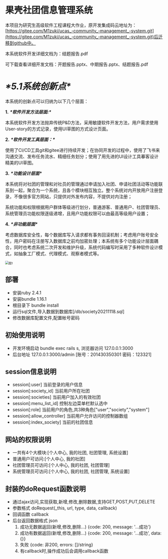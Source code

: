 # 果壳社团信息管理系统

本项目为研究生高级软件工程课程大作业，原开发集成码云地址为：[https://gitee.com/M1zuki/ucas_-community_-management_-system.git](https://gitee.com/M1zuki/ucas_-community_-management_-system.git)后迁移到github中。

本系统软件开发详细文档为：结题报告.pdf

可下载查看详细开发文档：开题报告.pptx、中期报告.pptx、结题报告.pdf

# ***\*5.1系统创新点\****

本系统的创新点可以归纳为以下几个层面：

 

**1.** ***\*软件开发方法层面:\****

本系统软件开发方法抛弃传统P&D方法，采用敏捷软件开发方法，用户需求使用User-story的方式记录，使用UI草图的方式设计页面。

**2.** ***\*软件开发工具层面：\****

使用了CI/CD工具git和gitee进行持续开发；在协同开发的过程中，使用了飞书来沟通交流、发布任务流水、精细任务划分；使用了用先进的UI设计工具摹客设计精美的UI草图。

**3.** ***\*功能设计层面\****

本系统将对社团的管理和对社员的管理通过申请加入社团、申请社团活动等功能联系到一起，聚合为一个系统，且各个模块相互独立。整个系统对内开放用户注册登录，不像很多官方网站，只提供对外发布内容，不提供对内注册；

系统功能和权限根据用户群体等级进行划分，普通游客、普通用户、社团管理员、系统管理员功能权限逐级递增，且用户功能权限可以由最高等级用户设置；

**4.** ***\*非功能层面\****

考虑数据库安全性，每个数据库写入请求都有事务回滚机制；考虑用户账号安全性，用户密码在注册写入数据库之前均加密处理；本系统有多个功能设计层面耦合，同时也考虑系统二次开发和维护升级，系统代码编写时采用了多种软件设计模式，如抽象工厂模式、代理模式、观察者模式等。

<img src=".\图1.png" alt="图1" style="zoom:67%;" />

## 部署
 - 安装ruby  2.4.1
 - 安装bundle 1.16.1 
 - 根目录下 bundle install
 - 运行sql文件,导入数据到数据库[/db/society20211118.sql]
 - 修改数据库配置文件,配置帐号密码

## 初始使用说明
 - 开发环境启动 bundle exec rails s, 浏览器访问 127.0.0.1:3000
 - 后台地址 127.0.0.1:3000/admin [账号：201430350301 密码：123321]

## session信息说明
 - session[:user] 当前登录的用户信息
 - session[:society_id] 当前用户所在社团
 - session[:societies]  当前用户加入的有效社团
 - session[:menu_list_id] 控制左边菜单栏默认选中
 - session[:role] 当前用户的角色,共3种角色["user","society","system"]
 - session[:allow_controller] 当前用户允许访问的控制器数组
 - session[:index_society] 当前的社团信息

## 网站的权限说明
 - 一共有4个大模块:[个人中心, 我的社团, 社团管理, 系统设置]
 - 普通用户可访问:[个人中心, 我的社团]
 - 社团管理员可访问:[个人中心, 我的社团, 社团管理]
 - 系统管理员可访问:[个人中心, 我的社团, 社团管理, 系统设置]

## 封装的doRequest函数说明
 - 通过ajax访问,实现获取,新增,修改,删除数据,支持GET,POST,PUT,DELETE
 - 参数格式 doRequest(_this, url, type, data, callback) 
 - 回调函数 callback
 - 后台返回数据格式 json
   1. 成功无数据返回(新增,修改,删除...) {code: 200, message: '...成功'}
   1. 成功有数据返回(新增,修改,删除...) {code: 200, message: '...成功', data: {}}
   1. 失败 {code: 非200, errors: []/string}
   1. 有callback时,操作成功后会调用callback函数